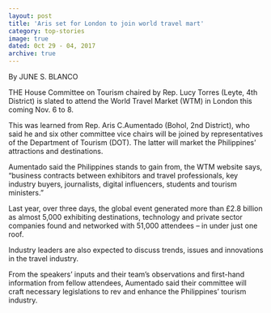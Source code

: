 ```yaml
---
layout: post
title: 'Aris set for London to join world travel mart'
category: top-stories
image: true
dated: 0ct 29 - 04, 2017
archive: true
---
```


By JUNE S. BLANCO
 
THE House Committee on Tourism chaired by Rep. Lucy Torres (Leyte, 4th District) is slated to attend the World Travel Market (WTM) in London this coming Nov. 6 to 8.

This was learned from Rep. Aris C.Aumentado (Bohol, 2nd District), who said he and six other committee vice chairs will be joined by representatives of the Department of Tourism (DOT). The latter will market the Philippines’ attractions and destinations.

Aumentado said the Philippines stands to gain from, the WTM website says, “business contracts between exhibitors and travel professionals, key industry buyers, journalists, digital influencers, students and tourism ministers.”

Last year, over three days, the global event generated more than £2.8 billion as almost 5,000 exhibiting destinations, technology and private sector companies found and networked with 51,000 attendees – in under just one roof.

Industry leaders are also expected to discuss trends, issues and innovations in the travel industry.

From the speakers’ inputs and their team’s observations and first-hand information from fellow attendees, Aumentado said their committee will craft necessary legislations to rev and enhance the Philippines’ tourism industry.


